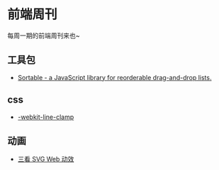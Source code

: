 # 前端周刊
每周一期的前端周刊来也~

## 工具包

* [Sortable - a JavaScript library for reorderable drag-and-drop lists.](https://github.com/SortableJS/Sortable)

## css

* [-webkit-line-clamp](https://developer.mozilla.org/zh-CN/docs/Web/CSS/-webkit-line-clamp)

## 动画

* [三看 SVG Web 动效](https://aotu.io/notes/2016/11/22/SVG_Web_Animation/index.html)
